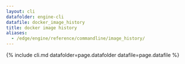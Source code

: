 ```yaml
---
layout: cli
datafolder: engine-cli
datafile: docker_image_history
title: docker image history
aliases:
  - /edge/engine/reference/commandline/image_history/
---
```

<!--
This page is automatically generated from Docker's source code. If you want to
suggest a change to the text that appears here, open a ticket or pull request
in the source repository on GitHub:

https://github.com/docker/cli
-->

{% include cli.md datafolder=page.datafolder datafile=page.datafile %}
